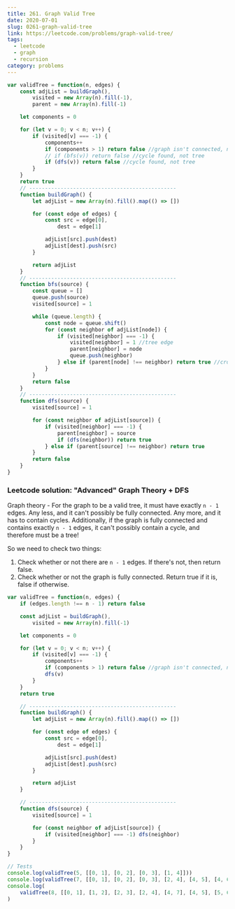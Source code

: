 ```yaml
---
title: 261. Graph Valid Tree
date: 2020-07-01
slug: 0261-graph-valid-tree
link: https://leetcode.com/problems/graph-valid-tree/
tags:
  - leetcode
  - graph
  - recursion
category: problems
---
```


```js
var validTree = function(n, edges) {
	const adjList = buildGraph(),
		visited = new Array(n).fill(-1),
		parent = new Array(n).fill(-1)

	let components = 0

	for (let v = 0; v < n; v++) {
		if (visited[v] === -1) {
			components++
			if (components > 1) return false //graph isn't connected, not tree
			// if (bfs(v)) return false //cycle found, not tree
			if (dfs(v)) return false //cycle found, not tree
		}
	}
	return true
	// -----------------------------------------------
	function buildGraph() {
		let adjList = new Array(n).fill().map(() => [])

		for (const edge of edges) {
			const src = edge[0],
				dest = edge[1]

			adjList[src].push(dest)
			adjList[dest].push(src)
		}

		return adjList
	}
	// -----------------------------------------------
	function bfs(source) {
		const queue = []
		queue.push(source)
		visited[source] = 1

		while (queue.length) {
			const node = queue.shift()
			for (const neighbor of adjList[node]) {
				if (visited[neighbor] === -1) {
					visited[neighbor] = 1 //tree edge
					parent[neighbor] = node
					queue.push(neighbor)
				} else if (parent[node] !== neighbor) return true //cross edge
			}
		}
		return false
	}
	// -----------------------------------------------
	function dfs(source) {
		visited[source] = 1

		for (const neighbor of adjList[source]) {
			if (visited[neighbor] === -1) {
				parent[neighbor] = source
				if (dfs(neighbor)) return true
			} else if (parent[source] !== neighbor) return true
		}
		return false
	}
}
```

### Leetcode solution: "Advanced" Graph Theory + DFS

Graph theory - For the graph to be a valid tree, it must have exactly `n - 1` edges. Any less, and it can't possibly be fully connected. Any more, and it has to contain cycles. Additionally, if the graph is fully connected and contains exactly `n - 1` edges, it can't possibly contain a cycle, and therefore must be a tree!

So we need to check two things:

1. Check whether or not there are `n - 1` edges. If there's not, then return false.
2. Check whether or not the graph is fully connected. Return true if it is, false if otherwise.

```js
var validTree = function(n, edges) {
	if (edges.length !== n - 1) return false

	const adjList = buildGraph(),
		visited = new Array(n).fill(-1)

	let components = 0

	for (let v = 0; v < n; v++) {
		if (visited[v] === -1) {
			components++
			if (components > 1) return false //graph isn't connected, not tree
			dfs(v)
		}
	}
	return true

	// -----------------------------------------------
	function buildGraph() {
		let adjList = new Array(n).fill().map(() => [])

		for (const edge of edges) {
			const src = edge[0],
				dest = edge[1]

			adjList[src].push(dest)
			adjList[dest].push(src)
		}

		return adjList
	}

	// -----------------------------------------------
	function dfs(source) {
		visited[source] = 1

		for (const neighbor of adjList[source]) {
			if (visited[neighbor] === -1) dfs(neighbor)
		}
	}
}

// Tests
console.log(validTree(5, [[0, 1], [0, 2], [0, 3], [1, 4]]))
console.log(validTree(7, [[0, 1], [0, 2], [0, 3], [2, 4], [4, 5], [4, 6]]))
console.log(
	validTree(8, [[0, 1], [1, 2], [2, 3], [2, 4], [4, 7], [4, 5], [5, 6]])
)
```
